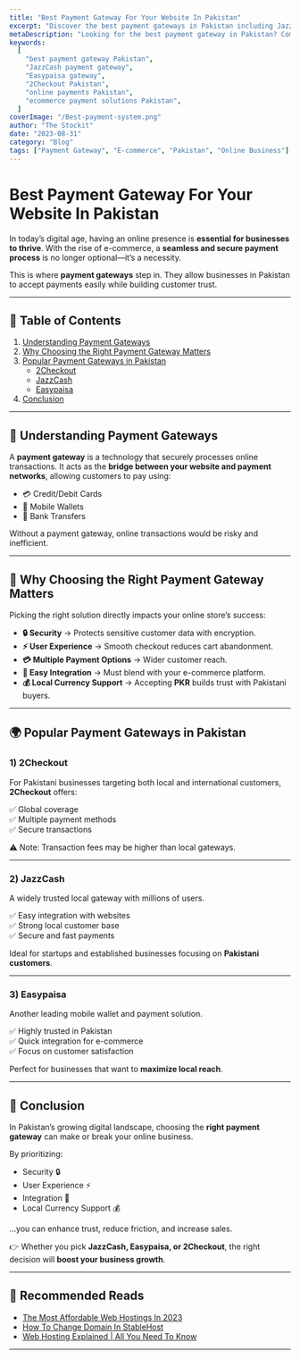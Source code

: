 ```yaml
---
title: "Best Payment Gateway For Your Website In Pakistan"
excerpt: "Discover the best payment gateways in Pakistan including JazzCash, Easypaisa, and 2Checkout. Learn which solution suits your online business and boosts sales."
metaDescription: "Looking for the best payment gateway in Pakistan? Compare JazzCash, Easypaisa, and 2Checkout to find the right online payment solution for your e-commerce store."
keywords:
  [
    "best payment gateway Pakistan",
    "JazzCash payment gateway",
    "Easypaisa gateway",
    "2Checkout Pakistan",
    "online payments Pakistan",
    "ecommerce payment solutions Pakistan",
  ]
coverImage: "/Best-payment-system.png"
author: "The Stockit"
date: "2023-08-31"
category: "Blog"
tags: ["Payment Gateway", "E-commerce", "Pakistan", "Online Business"]
---
```


# Best Payment Gateway For Your Website In Pakistan

In today’s digital age, having an online presence is **essential for businesses to thrive**. With the rise of e-commerce, a **seamless and secure payment process** is no longer optional—it’s a necessity.

This is where **payment gateways** step in. They allow businesses in Pakistan to accept payments easily while building customer trust.

---

## 📌 Table of Contents

1. [Understanding Payment Gateways](#understanding-payment-gateways)
2. [Why Choosing the Right Payment Gateway Matters](#why-choosing-the-right-payment-gateway-matters)
3. [Popular Payment Gateways in Pakistan](#popular-payment-gateways-in-pakistan)
   - [2Checkout](#2checkout)
   - [JazzCash](#jazzcash)
   - [Easypaisa](#easypaisa)
4. [Conclusion](#conclusion)

---

## 🔑 Understanding Payment Gateways

A **payment gateway** is a technology that securely processes online transactions. It acts as the **bridge between your website and payment networks**, allowing customers to pay using:

- 💳 Credit/Debit Cards
- 📱 Mobile Wallets
- 🏦 Bank Transfers

Without a payment gateway, online transactions would be risky and inefficient.

---

## 🚀 Why Choosing the Right Payment Gateway Matters

Picking the right solution directly impacts your online store’s success:

- **🔒 Security** → Protects sensitive customer data with encryption.
- **⚡ User Experience** → Smooth checkout reduces cart abandonment.
- **💳 Multiple Payment Options** → Wider customer reach.
- **🔗 Easy Integration** → Must blend with your e-commerce platform.
- **💰 Local Currency Support** → Accepting **PKR** builds trust with Pakistani buyers.

---

## 🌍 Popular Payment Gateways in Pakistan

### 1) 2Checkout

For Pakistani businesses targeting both local and international customers, **2Checkout** offers:

✅ Global coverage  
✅ Multiple payment methods  
✅ Secure transactions

⚠️ Note: Transaction fees may be higher than local gateways.

---

### 2) JazzCash

A widely trusted local gateway with millions of users.

✅ Easy integration with websites  
✅ Strong local customer base  
✅ Secure and fast payments

Ideal for startups and established businesses focusing on **Pakistani customers**.

---

### 3) Easypaisa

Another leading mobile wallet and payment solution.

✅ Highly trusted in Pakistan  
✅ Quick integration for e-commerce  
✅ Focus on customer satisfaction

Perfect for businesses that want to **maximize local reach**.

---

## 🏁 Conclusion

In Pakistan’s growing digital landscape, choosing the **right payment gateway** can make or break your online business.

By prioritizing:

- Security 🔒
- User Experience ⚡
- Integration 🔗
- Local Currency Support 💰

…you can enhance trust, reduce friction, and increase sales.

👉 Whether you pick **JazzCash, Easypaisa, or 2Checkout**, the right decision will **boost your business growth**.

---

## 📌 Recommended Reads

- [The Most Affordable Web Hostings In 2023](/posts/most-affordable-web-hostings-2023)
- [How To Change Domain In StableHost](/posts/how-to-change-domain-in-stablehost)
- [Web Hosting Explained | All You Need To Know](/posts/web-hosting-explained)

---

